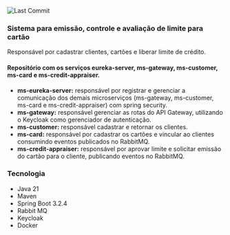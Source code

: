 ![Last Commit](https://img.shields.io/github/last-commit/santosjennifer/microservices-credit)

### Sistema para emissão, controle e avaliação de limite para cartão

Responsável por cadastrar clientes, cartões e liberar limite de crédito.

#### Repositório com os serviços eureka-server, ms-gateway, ms-customer, ms-card e ms-credit-appraiser.

- **ms-eureka-server:** responsável por registrar e gerenciar a comunicação dos demais microserviços (ms-gateway, ms-customer, ms-card e ms-credit-appraiser) com spring security.
- **ms-gateway:** responsável gerenciar as rotas do API Gateway, utilizando o Keycloak como gerenciador de autenticação.
- **ms-customer:** responsável cadastrar e retornar os clientes.
- **ms-card:** responsável por cadastrar os cartões e vincular ao clientes consumindo eventos publicados no RabbitMQ.
- **ms-credit-appraiser:** responsável por aprovar limite e solicitar emissão do cartão para o cliente, publicando eventos no RabbitMQ.

### Tecnologia

- Java 21
- Maven
- Spring Boot 3.2.4
- Rabbit MQ
- Keycloak
- Docker
